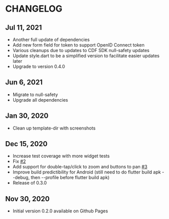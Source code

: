 # CHANGELOG

## Jul 11, 2021

* Another full update of dependencies
* Add new form field for token to support OpenID Connect token
* Various cleanups due to updates to CDF SDK null-safety updates
* Update style.dart to be a simplified version to facilitate easier updates later
* Upgrade to version 0.4.0

## Jun 6, 2021

* Migrate to null-safety
* Upgrade all dependencies

## Jan 30, 2020

* Clean up template-dir with screenshots

## Dec 15, 2020

* Increase test coverage with more widget tests
* Fix [#2](https://github.com/gregertw/cognite_flutter_demo/issues/2)
* Add support for double-tap/click to zoom and buttons to pan [#3](https://github.com/gregertw/cognite_flutter_demo/issues/3)
* Improve build predictibility for Android (still need to do flutter build apk --debug, then --profile before flutter build apk)
* Release of 0.3.0

## Nov 30, 2020

* Initial version 0.2.0 available on Github Pages
